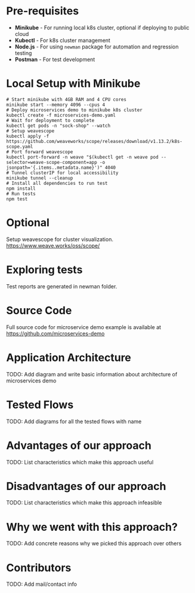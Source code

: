 # Pre-requisites
- **Minikube** - For running local k8s cluster, optional if deploying to public cloud
- **Kubectl** - For k8s cluster management
- **Node.js** - For using `newman` package for automation and regression testing
- **Postman** - For test development

# Local Setup with Minikube
```
# Start minikube with 4GB RAM and 4 CPU cores
minikube start --memory 4096 --cpus 4
# Deploy microservices demo to minikube k8s cluster
kubectl create -f microservices-demo.yaml
# Wait for deployment to complete
kubectl get pods -n "sock-shop" --watch
# Setup weavescope
kubectl apply -f https://github.com/weaveworks/scope/releases/download/v1.13.2/k8s-scope.yaml
# Port forward weavescope
kubectl port-forward -n weave "$(kubectl get -n weave pod --selector=weave-scope-component=app -o jsonpath='{.items..metadata.name}')" 4040
# Tunnel clusterIP for local accessibility
minikube tunnel --cleanup
# Install all dependencies to run test
npm install
# Run tests
npm test
```
# Optional
Setup weavescope for cluster visualization.
https://www.weave.works/oss/scope/

# Exploring tests
Test reports are generated in newman folder.

# Source Code
Full source code for microservice demo example is available at https://github.com/microservices-demo

# Application Architecture
TODO: Add diagram and write basic information about architecture of microservices demo

# Tested Flows
TODO: Add diagrams for all the tested flows with name

# Advantages of our approach
TODO: List characteristics which make this approach useful

# Disadvantages of our approach
TODO: List characteristics which make this approach infeasible

# Why we went with this approach?
TODO: Add concrete reasons why we picked this approach over others

# Contributors
TODO: Add mail/contact info